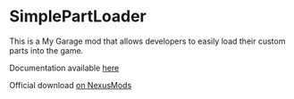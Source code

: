 # SimplePartLoader

This is a My Garage mod that allows developers to easily load their custom parts into the game.

Documentation available [here](https://fedearre.github.io/my-garage-modding-docs/)

Official download [on NexusMods](https://www.nexusmods.com/mygarage/mods/7)
